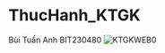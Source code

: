 # ThucHanh_KTGK
Bùi Tuấn Anh BIT230480
![KTGKWEB0](https://github.com/user-attachments/assets/b8303eb9-cc85-4cfc-a34b-9d20b2772b1f)
